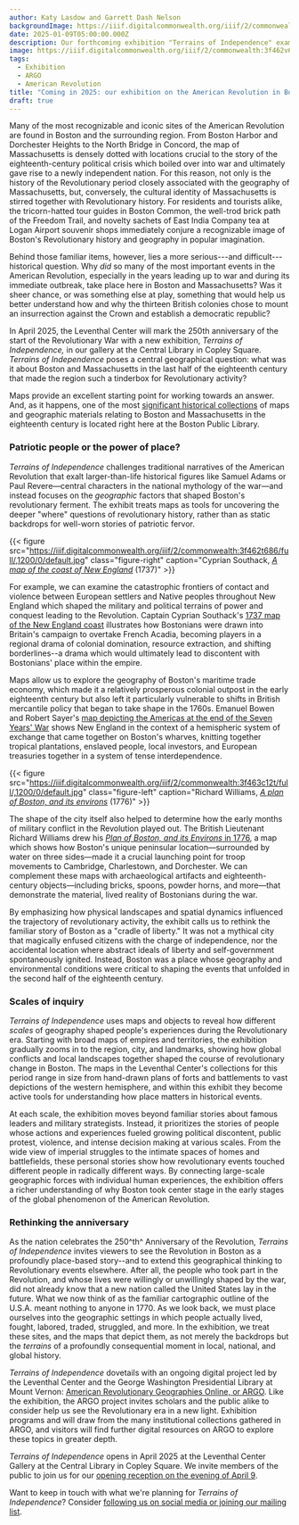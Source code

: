 ```yaml
---
author: Katy Lasdow and Garrett Dash Nelson
backgroundImage: https://iiif.digitalcommonwealth.org/iiif/2/commonwealth:3f462v68d/4857,1768,2119,1053/full/0/default.jpg
date: 2025-01-09T05:00:00.000Z
description: Our forthcoming exhibition "Terrains of Independence" examines the question of why Boston and Massachusetts became a tinderbox for Revolutionary activity
image: https://iiif.digitalcommonwealth.org/iiif/2/commonwealth:3f462v68d/4857,1768,2119,1053/full/0/default.jpg
tags:
  - Exhibition
  - ARGO
  - American Revolution
title: "Coming in 2025: our exhibition on the American Revolution in Boston"
draft: true
---
```


Many of the most recognizable and iconic sites of the American Revolution are found in Boston and the surrounding region. From Boston Harbor and Dorchester Heights to the North Bridge in Concord, the map of Massachusetts is densely dotted with locations crucial to the story of the eighteenth-century political crisis which boiled over into war and ultimately gave rise to a newly independent nation. For this reason, not only is the history of the Revolutionary period closely associated with the geography of Massachusetts, but, conversely, the cultural identity of Massachusetts is stirred together with Revolutionary history. For residents and tourists alike, the tricorn-hatted tour guides in Boston Common, the well-trod brick path of the Freedom Trail, and novelty sachets of East India Company tea at Logan Airport souvenir shops immediately conjure a recognizable image of Boston's Revolutionary history and geography in popular imagination.

Behind those familiar items, however, lies a more serious---and difficult---historical question. Why *did* so many of the most important events in the American Revolution, especially in the years leading up to war and during its immediate outbreak, take place here in Boston and Massachusetts? Was it sheer chance, or was something else at play, something that would help us better understand how and why the thirteen British colonies chose to mount an insurrection against the Crown and establish a democratic republic?

In April 2025, the Leventhal Center will mark the 250th anniversary of the start of the Revolutionary War with a new exhibition, *Terrains of Independence,* in our gallery at the Central Library in Copley Square. *Terrains of Independence* poses a central geographical question: what was it about Boston and Massachusetts in the last half of the eighteenth century that made the region such a tinderbox for Revolutionary activity?

Maps provide an excellent starting point for working towards an answer. And, as it happens, one of the most [significant historical collections](https://www.leventhalmap.org/collections/) of maps and geographic materials relating to Boston and Massachusetts in the eighteenth century is located right here at the Boston Public Library.

### Patriotic people or the power of place?

*Terrains of Independence* challenges traditional narratives of the American Revolution that exalt larger-than-life historical figures like Samuel Adams or Paul Revere—central characters in the national mythology of the war—and instead focuses on the _geographic_ factors that shaped Boston's revolutionary ferment. The exhibit treats maps as tools for uncovering the deeper "where" questions of revolutionary history, rather than as static backdrops for well-worn stories of patriotic fervor.

{{< figure src="https://iiif.digitalcommonwealth.org/iiif/2/commonwealth:3f462t686/full/,1200/0/default.jpg" class="figure-right" caption="Cyprian Southack, [*A map of the coast of New England*](https://collections.leventhalmap.org/search/commonwealth:3f462t67x) (1737)" >}}

For example, we can examine the catastrophic frontiers of contact and violence between European settlers and Native peoples throughout New England which shaped the military and political terrains of power and conquest leading to the Revolution. Captain Cyprian Southack's [1737 map of the New England coast](https://collections.leventhalmap.org/search/commonwealth:3f462t67x) illustrates how Bostonians were drawn into Britain's campaign to overtake French Acadia, becoming players in a regional drama of colonial domination, resource extraction, and shifting borderlines--a drama which would ultimately lead to discontent with Bostonians' place within the empire.


Maps allow us to explore the geography of Boston's maritime trade economy, which made it a relatively prosperous colonial outpost in the early eighteenth century but also left it particularly vulnerable to shifts in British mercantile policy that began to take shape in the 1760s. Emanuel Bowen and Robert Sayer's [map depicting the Americas at the end of the Seven Years' War](https://collections.leventhalmap.org/search/commonwealth:3f462v674) shows New England in the context of a hemispheric system of exchange that came together on Boston's wharves, knitting together tropical plantations, enslaved people, local investors, and European treasuries together in a system of tense interdependence.

{{< figure src="https://iiif.digitalcommonwealth.org/iiif/2/commonwealth:3f463c12t/full/,1200/0/default.jpg" class="figure-left" caption="Richard Williams, [*A plan of Boston, and its environs*](https://www.digitalcommonwealth.org/search/commonwealth:3f462w352) (1776)" >}}

The shape of the city itself also helped to determine how the early months of military conflict in the Revolution played out. The British Lieutenant Richard Williams drew his [*Plan of Boston, and its Environs* in 1776](https://www.digitalcommonwealth.org/search/commonwealth:3f462w352), a map which shows how Boston's unique peninsular location—surrounded by water on three sides—made it a crucial launching point for troop movements to Cambridge, Charlestown, and Dorchester. We can complement these maps with archaeological artifacts and eighteenth-century objects—including bricks, spoons, powder horns, and more—that demonstrate the material, lived reality of Bostonians during the war.

By emphasizing how physical landscapes and spatial dynamics influenced the trajectory of revolutionary activity, the exhibit calls us to rethink the familiar story of Boston as a "cradle of liberty." It was not a mythical city that magically enfused citizens with the charge of independence, nor the accidental location where abstract ideals of liberty and self-government spontaneously ignited. Instead, Boston was a place whose geography and environmental conditions were critical to shaping the events that unfolded in the second half of the eighteenth century.

### Scales of inquiry

*Terrains of Independence* uses maps and objects to reveal how different *scales* of geography shaped people's experiences during the Revolutionary era. Starting with broad maps of empires and territories, the exhibition gradually zooms in to the region, city, and landmarks, showing how global conflicts and local landscapes together shaped the course of revolutionary change in Boston. The maps in the Leventhal Center's collections for this period range in size from hand-drawn plans of forts and battlements to vast depictions of the western hemisphere, and within this exhibit they become active tools for understanding how place matters in historical events.

At each scale, the exhibition moves beyond familiar stories about famous leaders and military strategists. Instead, it prioritizes the stories of people whose actions and experiences fueled growing political discontent, public protest, violence, and intense decision making at various scales. From the wide view of imperial struggles to the intimate spaces of homes and battlefields, these personal stories show how revolutionary events touched different people in radically different ways. By connecting large-scale geographic forces with individual human experiences, the exhibition offers a richer understanding of why Boston took center stage in the early stages of the global phenomenon of the American Revolution.

### Rethinking the anniversary

As the nation celebrates the 250^th^ Anniversary of the Revolution, *Terrains of Independence* invites viewers to see the Revolution in Boston as a profoundly place-based story--and to extend this geographical thinking to Revolutionary events elsewhere. After all, the people who took part in the Revolution, and whose lives were willingly or unwillingly shaped by the war, did not already know that a new nation called the United States lay in the future. What we now think of as the familiar cartographic outline of the U.S.A. meant nothing to anyone in 1770. As we look back, we must place ourselves into the geographic settings in which people actually lived, fought, labored, traded, struggled, and more. In the exhibition, we treat these sites, and the maps that depict them, as not merely the backdrops but the _terrains_ of a profoundly consequential moment in local, national, and global history.

*Terrains of Independence* dovetails with an ongoing digital project led by the Leventhal Center and the George Washington Presidential Library at Mount Vernon: [American Revolutionary Geographies Online, or ARGO](https://www.argomaps.org). Like the exhibition, the ARGO project invites scholars and the public alike to consider help us see the Revolutionary era in a new light. Exhibition programs and will draw from the many institutional collections gathered in ARGO, and visitors will find further digital resources on ARGO to explore these topics in greater depth.

*Terrains of Independence* opens in April 2025 at the Leventhal Center Gallery at the Central Library in Copley Square. We invite members of the public to join us for our [opening reception on the evening of April 9](https://www.leventhalmap.org/event/opening-receptionterrains-of-independence-/).

Want to keep in touch with what we're planning for _Terrains of Independence_? Consider [following us on social media or joining our mailing list](https://www.leventhalmap.org/about/contact-connect/).
